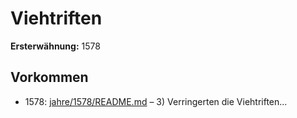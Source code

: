 # Viehtriften

**Ersterwähnung:** 1578

## Vorkommen
- 1578: [jahre/1578/README.md](../jahre/1578/README.md) – 3) Verringerten die Viehtriften...
